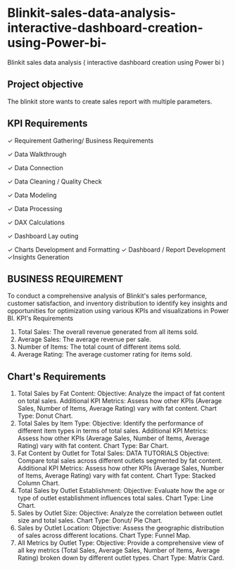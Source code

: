 # Blinkit-sales-data-analysis-interactive-dashboard-creation-using-Power-bi-
Blinkit  sales data analysis ( interactive dashboard creation using Power bi )

## Project objective
The blinkit store wants to create sales report with multiple parameters.

##  KPI Requirements
✓ Requirement Gathering/ Business Requirements 

✓ Data Walkthrough

✓ Data Connection

✓ Data Cleaning / Quality Check

✓ Data Modeling

✓ Data Processing

✓ DAX Calculations

✓ Dashboard Lay outing

✓ Charts Development and Formatting ✓ Dashboard / Report Development ✓Insights Generation

## BUSINESS REQUIREMENT

To conduct a comprehensive analysis of Blinkit's sales performance, customer satisfaction, and inventory distribution to identify key insights and opportunities for optimization using various KPIs and visualizations in Power BI.
KPI's Requirements
1. Total Sales: The overall revenue generated from all items sold.
2. Average Sales: The average revenue per sale.
3. Number of Items: The total count of different items sold.
4. Average Rating: The average customer rating for items sold.
   
## Chart's Requirements

1. Total Sales by Fat Content:
Objective: Analyze the impact of fat content on total sales.
Additional KPI Metrics: Assess how other KPIs (Average Sales, Number of Items, Average Rating) vary with fat content. Chart Type: Donut Chart.
2. Total Sales by Item Type:
Objective: Identify the performance of different item types in terms of total sales.
Additional KPI Metrics: Assess how other KPIs (Average Sales, Number of Items, Average Rating) vary with fat content. Chart Type: Bar Chart.
3. Fat Content by Outlet for Total Sales:
DATA TUTORIALS
Objective: Compare total sales across different outlets segmented by fat content. Additional KPI Metrics: Assess how other KPIs (Average Sales, Number of Items, Average Rating) vary with fat content. Chart Type: Stacked Column Chart.
4. Total Sales by Outlet Establishment:
Objective: Evaluate how the age or type of outlet establishment influences total sales. Chart Type: Line Chart.
5. Sales by Outlet Size:
Objective: Analyze the correlation between outlet size and total sales. Chart Type: Donut/ Pie Chart.
6. Sales by Outlet Location:
Objective: Assess the geographic distribution of sales across different locations. Chart Type: Funnel Map.
7. All Metrics by Outlet Type:
Objective: Provide a comprehensive view of all key metrics (Total Sales, Average Sales, Number of Items, Average Rating) broken down by different outlet types.
Chart Type: Matrix Card.



